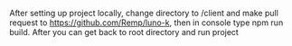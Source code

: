 After setting up project locally, change directory to /client and make pull request to https://github.com/Remp/luno-k, then in console type npm run build. After you can get back to root directory and run project